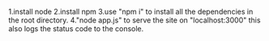 1.install node 
2.install npm
3.use "npm i" to install all the dependencies in the root directory.
4."node app.js" to serve the site on "localhost:3000"
this also logs the status code to the console.
